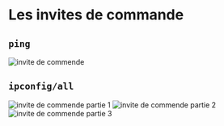 # Les invites de commande 



## `ping`


![invite de commende ](https://github.com/user-attachments/assets/96915522-d360-4051-a04c-1902352c6d00)


## `ipconfig/all`

![invite de commende partie 1](https://github.com/user-attachments/assets/7084748a-72e7-4811-8e83-6ba3447da085)
![invite de commende partie 2](https://github.com/user-attachments/assets/d4e747cf-ac70-4d12-894f-143e10b70491)
![invite de commende partie 3](https://github.com/user-attachments/assets/ac7bf735-ee45-4e9e-9da0-42a751e24fcb)
